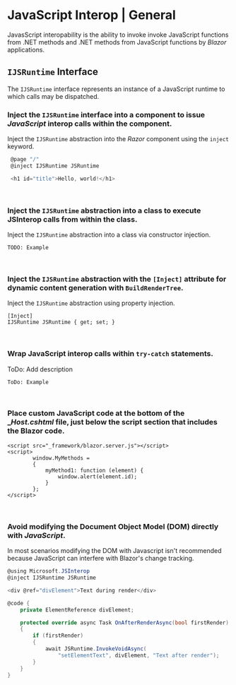 # JavaScript Interop | General

JavasScript interopability is the ability to invoke invoke JavaScript functions from .NET methods and .NET methods from JavaScript functions by _Blazor_ applications.
<br>


## `IJSRuntime` Interface

The `IJSRuntime` interface represents an instance of a JavaScript runtime to which calls may be dispatched.
<br>


### Inject the `IJSRuntime` interface into a component to issue _JavaScript_ interop calls within the component.

Inject the `IJSRuntime` abstraction into the _Razor_ component using the `inject` keyword.

```csharp
 @page "/"
 @inject IJSRuntime JSRuntime

 <h1 id="title">Hello, world!</h1>
```
<br>


### Inject the `IJSRuntime` abstraction into a class to execute JSInterop calls from within the class.

Inject the `IJSRuntime` abstraction into a class via constructor injection.

```
TODO: Example
```
<br>


### Inject the `IJSRuntime` abstraction with the `[Inject]` attribute for dynamic content generation with `BuildRenderTree`.

Inject the `IJSRuntime` abstraction using property injection.

```
[Inject]
IJSRuntime JSRuntime { get; set; }
```
<br>


### Wrap JavaScript interop calls within `try-catch` statements.

ToDo: Add description

```
ToDo: Example
```
<br>


### Place custom JavaScript code at the bottom of the __Host.cshtml_ file, just below the script section that includes the Blazor code.

```
<script src="_framework/blazor.server.js"></script>
<script>
        window.MyMethods =
        {
            myMethod1: function (element) {
                window.alert(element.id);
            }
        };
</script>
```
<br>


### Avoid modifying the Document Object Model (DOM) directly with _JavaScript_.

In most scenarios modifying the DOM with Javascript isn't recommended because JavaScript can interfere with Blazor's change tracking.

```csharp
@using Microsoft.JSInterop
@inject IJSRuntime JSRuntime

<div @ref="divElement">Text during render</div>

@code {
    private ElementReference divElement;

    protected override async Task OnAfterRenderAsync(bool firstRender)
    {
        if (firstRender)
        {
            await JSRuntime.InvokeVoidAsync(
                "setElementText", divElement, "Text after render");
        }
    }
}
```
<br>